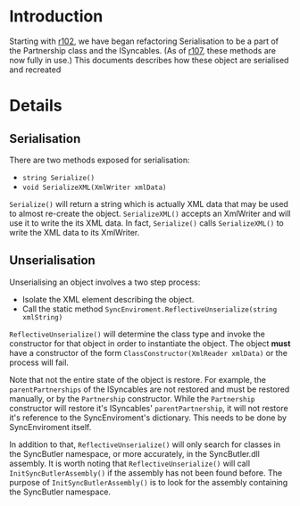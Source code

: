 # Introduction #

Starting with [r102](https://code.google.com/p/syncbutler/source/detail?r=102), we have began refactoring Serialisation to be a part of the Partnership class and the ISyncables. (As of [r107](https://code.google.com/p/syncbutler/source/detail?r=107), these methods are now fully in use.) This documents describes how these object are serialised and recreated

# Details #

## Serialisation ##

There are two methods exposed for serialisation:

  * `string Serialize()`
  * `void SerializeXML(XmlWriter xmlData)`

`Serialize()` will return a string which is actually XML data that may be used to almost re-create the object. `SerializeXML()` accepts an XmlWriter and will use it to write the its XML data. In fact, `Serialize()` calls `SerializeXML()` to write the XML data to its XmlWriter.

## Unserialisation ##

Unserialising an object involves a two step process:
  * Isolate the XML element describing the object.
  * Call the static method `SyncEnviroment.ReflectiveUnserialize(string xmlString)`

`ReflectiveUnserialize()` will determine the class type and invoke the constructor for that object in order to instantiate the object. The object **must** have a constructor of the form `ClassConstructor(XmlReader xmlData)` or the process will fail.

Note that not the entire state of the object is restore. For example, the `parentPartnerships` of the ISyncables are not restored and must be restored manually, or by the `Partnership` constructor. While the `Partnership` constructor will restore it's ISyncables' `parentPartnership`, it will not restore it's reference to the SyncEnviroment's dictionary. This needs to be done by SyncEnviroment itself.

In addition to that, `ReflectiveUnserialize()` will only search for classes in the SyncButler namespace, or more accurately, in the SyncButler.dll assembly. It is worth noting that `ReflectiveUnserialize()` will call `InitSyncButlerAssembly()` if the assembly has not been found before. The purpose of `InitSyncButlerAssembly()` is to look for the assembly containing the SyncButler namespace.